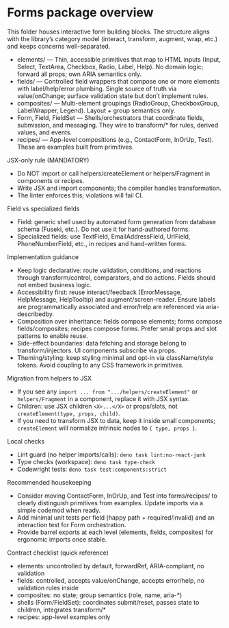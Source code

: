 # Forms package overview

This folder houses interactive form building blocks. The structure aligns with the library’s category model (interact, transform, augment, wrap, etc.) and keeps concerns well-separated.

- elements/ — Thin, accessible primitives that map to HTML inputs (Input, Select, TextArea, Checkbox, Radio, Label, Help). No domain logic; forward all props; own ARIA semantics only.
- fields/ — Controlled field wrappers that compose one or more elements with label/help/error plumbing. Single source of truth via value/onChange; surface validation state but don’t implement rules.
- composites/ — Multi-element groupings (RadioGroup, CheckboxGroup, LabelWrapper, Legend). Layout + group semantics only.
- Form, Field, FieldSet — Shells/orchestrators that coordinate fields, submission, and messaging. They wire to transform/* for rules, derived values, and events.
- recipes/ — App-level compositions (e.g., ContactForm, InOrUp, Test). These are examples built from primitives.

JSX-only rule (MANDATORY)

- Do NOT import or call helpers/createElement or helpers/Fragment in components or recipes.
- Write JSX and import components; the compiler handles transformation.
- The linter enforces this; violations will fail CI.

Field vs specialized fields

- Field: generic shell used by automated form generation from database schema (Fuseki, etc.). Do not use it for hand-authored forms.
- Specialized fields: use TextField, EmailAddressField, UrlField, PhoneNumberField, etc., in recipes and hand-written forms.

Implementation guidance

- Keep logic declarative: route validation, conditions, and reactions through transform/control, comparators, and do actions. Fields should not embed business logic.
- Accessibility first: reuse interact/feedback (ErrorMessage, HelpMessage, HelpTooltip) and augment/screen-reader. Ensure labels are programmatically associated and error/help are referenced via aria-describedby.
- Composition over inheritance: fields compose elements; forms compose fields/composites; recipes compose forms. Prefer small props and slot patterns to enable reuse.
- Side-effect boundaries: data fetching and storage belong to transform/injectors. UI components subscribe via props.
- Theming/styling: keep styling minimal and opt-in via className/style tokens. Avoid coupling to any CSS framework in primitives.

Migration from helpers to JSX

- If you see any `import ... from ".../helpers/createElement"` or `helpers/Fragment` in a component, replace it with JSX syntax.
- Children: use JSX children `<X>...</X>` or props/slots, not `createElement(type, props, child)`.
- If you need to transform JSX to data, keep it inside small components; `createElement` will normalize intrinsic nodes to `{ type, props }`.

Local checks

- Lint guard (no helper imports/calls): `deno task lint:no-react-junk`
- Type checks (workspace): `deno task type-check`
- Codewright tests: `deno task test:components:strict`

Recommended housekeeping

- Consider moving ContactForm, InOrUp, and Test into forms/recipes/ to clearly distinguish primitives from examples. Update imports via a simple codemod when ready.
- Add minimal unit tests per field (happy path + required/invalid) and an interaction test for Form orchestration.
- Provide barrel exports at each level (elements, fields, composites) for ergonomic imports once stable.

Contract checklist (quick reference)

- elements: uncontrolled by default, forwardRef, ARIA-compliant, no validation
- fields: controlled, accepts value/onChange, accepts error/help, no validation rules inside
- composites: no state; group semantics (role, name, aria-*)
- shells (Form/FieldSet): coordinates submit/reset, passes state to children, integrates transform/*
- recipes: app-level examples only
